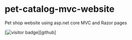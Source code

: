 # pet-catalog-mvc-website
Pet shop website using asp.net core MVC and Razor pages

[<img src="https://visitor-badge.glitch.me/badge?page_id=Ethan-S-Dev.pet-catalog-mvc-website" alt="visitor badge" title="visitor"/>][github]
